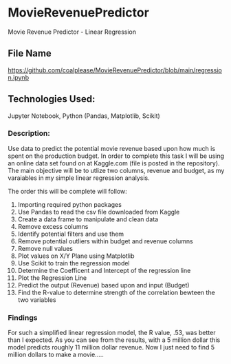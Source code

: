 # MovieRevenuePredictor
Movie Revenue Predictor - Linear Regression 

## File Name 
https://github.com/coalplease/MovieRevenuePredictor/blob/main/regression.ipynb

## Technologies Used:
Jupyter Notebook, Python (Pandas, Matplotlib, Scikit)

### Description:
Use data to predict the potential movie revenue based upon how much is spent on the production budget. In order to complete this task I will be using an online data set found on at Kaggle.com (file is posted in the repository). The main objective will be to utlize two columns, revenue and budget, as my varaiables in my simple linear regression analysis. 

The order this will be complete will follow:
1) Importing required python packages 
2) Use Pandas to read the csv file downloaded from Kaggle
3) Create a data frame to manipulate and clean data
4) Remove excess columns 
5) Identify potential filters and use them 
6) Remove potential outliers within budget and revenue columns
7) Remove null values 
8) Plot values on X/Y Plane using Matplotlib
9) Use Scikit to train the regression model
10) Determine the Coefficent and Intercept of the regression line
11) Plot the Regression Line
12) Predict the output (Revenue) based upon and input (Budget)
13) Find the R-value to determine strength of the correlation bewteen the two variables 

### Findings 
For such a simplified linear regression model, the R value, .53, was better than I expected. As you can see from the results, with a 5 million dollar this model predicts roughly 11 million dollar revenue. Now I just need to find 5 million dollars to make a movie.....

